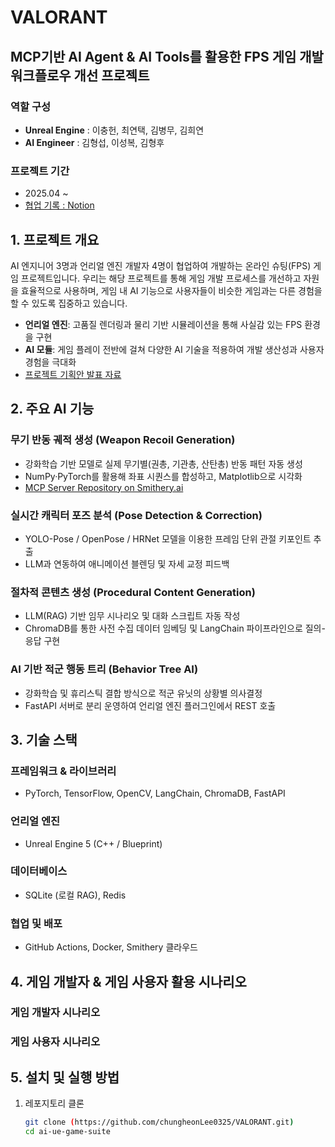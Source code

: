 # VALORANT
## MCP기반 AI Agent & AI Tools를 활용한 FPS 게임 개발 워크플로우 개선 프로젝트
### 역할 구성
- **Unreal Engine** : 이충헌, 최연택, 김병무, 김희연
- **AI Engineer** : 김형섭, 이성복, 김형후

### 프로젝트 기간
- 2025.04 ~
- <a href="https://www.notion.so/PotenUP-Project-5_Valorithm-1cf33c1194e8809a9512c785febf41f8?pvs=4">협업 기록 : Notion</a>

## 1. 프로젝트 개요
AI 엔지니어 3명과 언리얼 엔진 개발자 4명이 협업하여 개발하는 온라인 슈팅(FPS) 게임 프로젝트입니다.
우리는 해당 프로젝트를 통해 게임 개발 프로세스를 개선하고 자원을 효율적으로 사용하며, 게임 내 AI 기능으로 사용자들이 비슷한 게임과는 다른 경험을 할 수 있도록 집중하고 있습니다.
- **언리얼 엔진**: 고품질 렌더링과 물리 기반 시뮬레이션을 통해 사실감 있는 FPS 환경을 구현  
- **AI 모듈**: 게임 플레이 전반에 걸쳐 다양한 AI 기술을 적용하여 개발 생산성과 사용자 경험을 극대화
- <a href="https://www.canva.com/design/DAGkCPbAfNc/c40uV0PrsDDlicrbpeQi0A/view?utm_content=DAGkCPbAfNc&utm_campaign=designshare&utm_medium=link2&utm_source=uniquelinks&utlId=h9cf42344a4">프로젝트 기획안 발표 자료</a>

## 2. 주요 AI 기능
### **무기 반동 궤적 생성 (Weapon Recoil Generation)**  
   - 강화학습 기반 모델로 실제 무기별(권총, 기관총, 산탄총) 반동 패턴 자동 생성  
   - NumPy·PyTorch를 활용해 좌표 시퀀스를 합성하고, Matplotlib으로 시각화
   - <a href="https://github.com/Hyeongseob91/mcp-server.git">MCP Server Repository on Smithery.ai</a>

### **실시간 캐릭터 포즈 분석 (Pose Detection & Correction)**  
   - YOLO-Pose / OpenPose / HRNet 모델을 이용한 프레임 단위 관절 키포인트 추출  
   - LLM과 연동하여 애니메이션 블렌딩 및 자세 교정 피드백

### **절차적 콘텐츠 생성 (Procedural Content Generation)**  
   - LLM(RAG) 기반 임무 시나리오 및 대화 스크립트 자동 작성  
   - ChromaDB를 통한 사전 수집 데이터 임베딩 및 LangChain 파이프라인으로 질의-응답 구현

### **AI 기반 적군 행동 트리 (Behavior Tree AI)**  
   - 강화학습 및 휴리스틱 결합 방식으로 적군 유닛의 상황별 의사결정  
   - FastAPI 서버로 분리 운영하여 언리얼 엔진 플러그인에서 REST 호출

## 3. 기술 스택
### **프레임워크 & 라이브러리**
- PyTorch, TensorFlow, OpenCV, LangChain, ChromaDB, FastAPI
### **언리얼 엔진**
- Unreal Engine 5 (C++ / Blueprint)  
### **데이터베이스**
- SQLite (로컬 RAG), Redis
### **협업 및 배포**
- GitHub Actions, Docker, Smithery 클라우드

## 4. 게임 개발자 & 게임 사용자 활용 시나리오
### 게임 개발자 시나리오

### 게임 사용자 시나리오

## 5. 설치 및 실행 방법
1. 레포지토리 클론  
   ```bash
   git clone (https://github.com/chungheonLee0325/VALORANT.git)
   cd ai-ue-game-suite
